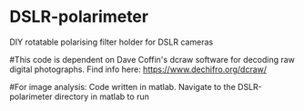 # DSLR-polarimeter
DIY rotatable polarising filter holder for DSLR cameras

#This code is dependent on Dave Coffin's dcraw software for decoding raw digital photographs. 
Find info here:
https://www.dechifro.org/dcraw/

#For image analysis: 
Code written in matlab. Navigate to the DSLR-polarimeter directory in matlab to run
